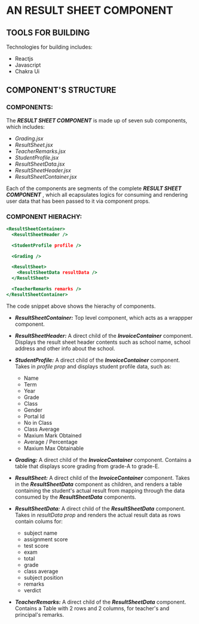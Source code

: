 # AN RESULT SHEET COMPONENT

## TOOLS FOR BUILDING

Technologies for building includes:

- Reactjs
- Javascript
- Chakra Ui

## COMPONENT'S STRUCTURE

### COMPONENTS:

The **_RESULT SHEET COMPONENT_** is made up of seven sub components, which includes:

- _Grading.jsx_
- _ResultSheet.jsx_
- _TeacherRemarks.jsx_
- _StudentProfile.jsx_
- _ResultSheetData.jsx_
- _ResultSheetHeader.jsx_
- _ResultSheetContainer.jsx_

Each of the components are segments of the complete **_RESULT SHEET COMPONENT_** ,
which all ecapsulates logics for consuming and rendering user data that has been passed to it via component props.

### COMPONENT HIERACHY:

```htm
<ResultSheetContainer>
  <ResultSheetHeader />

  <StudentProfile profile />

  <Grading />

  <ResultSheet>
    <ResultSheetData resultData />
  </ResultSheet>

  <TeacherRemarks remarks />
</ResultSheetContainer>
```

The code snippet above shows the hierachy of components.

- **_ResultSheetContainer:_**
  Top level component, which acts as a wrappper component.

- **_ResultSheetHeader:_**
  A direct child of the **_InvoiceContainer_** component.
  Displays the result sheet header contents such as school name, school address and other info about the school.

- **_StudentProfile:_**
  A direct child of the **_InvoiceContainer_** component.
  Takes in _profile prop_ and displays student profile data, such as:

  - Name
  - Term
  - Year
  - Grade
  - Class
  - Gender
  - Portal Id
  - No in Class
  - Class Average
  - Maxium Mark Obtained
  - Average / Percentage
  - Maxium Max Obtainable

- **_Grading:_**
  A direct child of the **_InvoiceContainer_** component.
  Contains a table that displays score grading from grade-A to grade-E.

- **_ResultSheet:_**
  A direct child of the **_InvoiceContainer_** component.
  Takes in the **_ResultSheetData_** component as children, and renders a table containing the student's actual result from mapping through the data consumed by the **_ResultSheetData_** components.

- **_ResultSheetData:_**
  A direct child of the **_ResultSheetData_** component.
  Takes in _resultData prop_ and renders the actual result data as rows contain colums for:

  - subject name
  - assignment score
  - test score
  - exam
  - total
  - grade
  - class average
  - subject position
  - remarks
  - verdict

- **_TeacherRemarks:_**
  A direct child of the **_ResultSheetData_** component.
  Contains a Table with 2 rows and 2 columns, for teacher's and principal's remarks.
